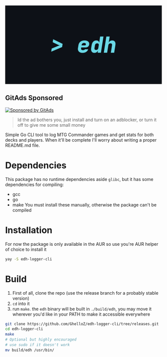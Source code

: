 <!-- GitAds-Verify: K5ELW3H2XRUO1Q34LJ73XEA5FRMBMHJM -->
![banner](https://github.com/GhelloZ/edh-logger-cli/blob/42940ebf69a69de04c99710a8b8a72bfe165f345/metadata/banner.png)

## GitAds Sponsored
[![Sponsored by GitAds](https://gitads.dev/v1/ad-serve?source=ghelloz/edhstats@github)](https://gitads.dev/v1/ad-track?source=ghelloz/edhstats@github)
> Id the ad bothers you, just install and turn on an adblocker, or turn it off to give me some small money

Simple Go CLI tool to log MTG Commander games and get stats for both decks and players. 
When it'll be complete I'll worry about writing a proper README.md file. 

# Dependencies
This package has no runtime dependencies aside `glibc`, but it has some dependencies for compiling:
- gcc
- go
- make
You must install these manually, otherwise the package can't be compiled

# Installation
For now the package is only available in the AUR so use you're AUR helper of choice to install it
```bash
yay -S edh-logger-cli
```
# Build
1. First of all, clone the repo (use the release branch for a probably stable version)
2. `cd` into it
3. run `make`. the `edh` binary will be built in `./build/edh`, you may move it wherever you'd like in your PATH to make it accessible everywhere
```bash
git clone https://github.com/GhelloZ/edh-logger-cli/tree/releases.git
cd edh-logger-cli
make
# Optional but highly encouraged
# use sudo if it doesn't work
mv build/edh /usr/bin/
```
